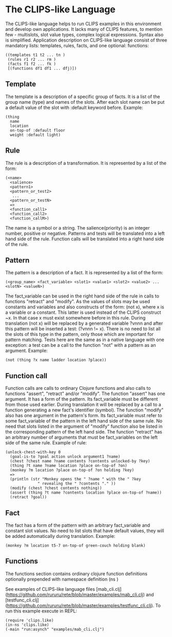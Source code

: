 # The CLIPS-like Language

The CLIPS-like language helps to run CLIPS examples in this environment and develop own applications. It lacks many of CLIPS features, to mention few - multislots, slot value types, complex logical expressions. Syntax also is simplified.
Application description on CLIPS-like language consist of three mandatory lists: templates, rules, facts, and one optional: functions:
```
((templates t1 t2 ... tn )
 (rules r1 r2 ... rm )
 (facts f1 f2 ... fk )
 [(functions df1 df1 ... dfj)]) 
```
Template
----
The template is a description of a specific group of facts. It is a list of the group name (type) and names of the slots. 
After each slot name can be put a default value of the slot with :default keyword before. Example:
```
(thing 
  name
  location
  on-top-of :default floor
  weight :default light)
```
Rule
----
The rule is a description of a transformation. It is represented by a list of the form:
```
(<name>
  <salience>
  <pattern1>
  <pattern_or_test2>
   ...
  <pattern_or_testN>
  =>
  <function_call1>
  <function_call2>
  <function_callM>)
```
The name is a symbol or a string.
The salience(priority) is an integer number, positive or negative.
Patterns and tests will be translated into a left hand side of the rule.
Function calls will be translated into a right hand side of the rule.

Pattern
----
The pattern is a description of a fact. It is represented by a list of the form:
```
(<group_name> <fact_variable> <slot1> <value1> <slot2> <value2> ... <slotN> <valueN>)
```
The fact_variable can be used in the right hand side of the rule in calls to functions "retract" and "modify".
As the values ​​of slots may be used constants and variables and also constructs of the form: (not x), where x is a variable or a constant. 
This latter is used instead of the CLIPS construct ~x. In that case x must exist somewhere before in this rule. 
During translation (not x) will be replaced by a generated variable ?vnnn and after this pattern will be inserted a test: (?vnnn != x).
There is no need to list all the slots of this type in the pattern, only those which are important for pattern matching.
Tests here are the same as in a native language with one exception: 
a test can be a call to the function "not" with a pattern as an argument. Example:
```
(not (thing ?x name ladder location ?place))
```

Function call
----
Function calls are calls to ordinary Clojure functions and also calls to functions "assert", "retract" and/or "modify".
The function "assert" has one argument. It has a form of the pattern. Its fact_variable must be different from those used earlier. 
During translation it will be replaced by a call to a function generating a new  fact's identifier (symbol).
The function "modify" also has one argument in the pattern's form. 
Its fact_variable must refer to some fact_variable of the pattern in the left hand side of the same rule.
No need that slots listed in the argument of "modify" function also be listed in the corresponding pattern of the left hand side.
The function "retract" has an arbitrary number of arguments that must be fact_variables on the left side of the same rule.
Example of rule:
```
(unlock-chest-with-key 0 
  (goal-is-to ?goal action unlock argument1 ?name)
  (chest ?chest name ?name contents ?contents unlocked-by ?key)
  (thing ?t name ?name location ?place on-top-of ?on)
  (monkey ?m location ?place on-top-of ?on holding ?key)
  =>
  (println (str "Monkey opens the " ?name " with the " ?key 
              " revealing the " ?contents "." ))
  (modify (chest ?chest contents nothing))
  (assert (thing ?t name ?contents location ?place on-top-of ?name))
  (retract ?goal))
```

Fact
----
The fact has a form of the pattern with an arbitrary fact_variable and constant slot values. No need to list slots that have default values, 
they will be added automatically during translation. Example:
```
(monkey ?m location t5-7 on-top-of green-couch holding blank)
```

Functions
----
The functions section contains ordinary clojure function definitions optionally prepended with namespace definition (ns <namespace>)

See examples of CLIPS-like language files [mab_cli.clj] (https://github.com/rururu/rete/blob/master/examples/mab_cli.clj) and [testfunc_cli.clj] (https://github.com/rururu/rete/blob/master/examples/testfunc_cli.clj).
To run this example execute in REPL:
```
(require 'clips.like)
(in-ns 'clips.like)
(-main "run:asynch" "examples/mab_cli.clj")
```



